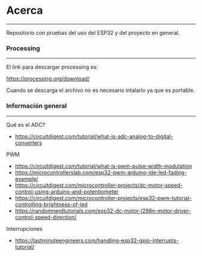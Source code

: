 # Acerca 
***

Repositorio con pruebas del uso del ESP32 y del proyecto en general.

### Processing
***
El link para descargar processing es: 

https://processing.org/download/

Cuando se descarga el archivo no es necesario intalarlo ya que es portable.

### Información general
***

Qué es el ADC? 

- https://circuitdigest.com/tutorial/what-is-adc-analog-to-digital-converters

PWM 

- https://circuitdigest.com/tutorial/what-is-pwm-pulse-width-modulation
- https://microcontrollerslab.com/esp32-pwm-arduino-ide-led-fading-example/
- https://circuitdigest.com/microcontroller-projects/dc-motor-speed-control-using-arduino-and-potentiometer
- https://circuitdigest.com/microcontroller-projects/esp32-pwm-tutorial-controlling-brightness-of-led
- https://randomnerdtutorials.com/esp32-dc-motor-l298n-motor-driver-control-speed-direction/

Interrupciones 

- https://lastminuteengineers.com/handling-esp32-gpio-interrupts-tutorial/

